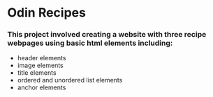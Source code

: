 # Odin Recipes
### This project involved creating a website with three recipe webpages using basic html elements including:
- header elements
- image elements
- title elements
- ordered and unordered list elements
- anchor elements
